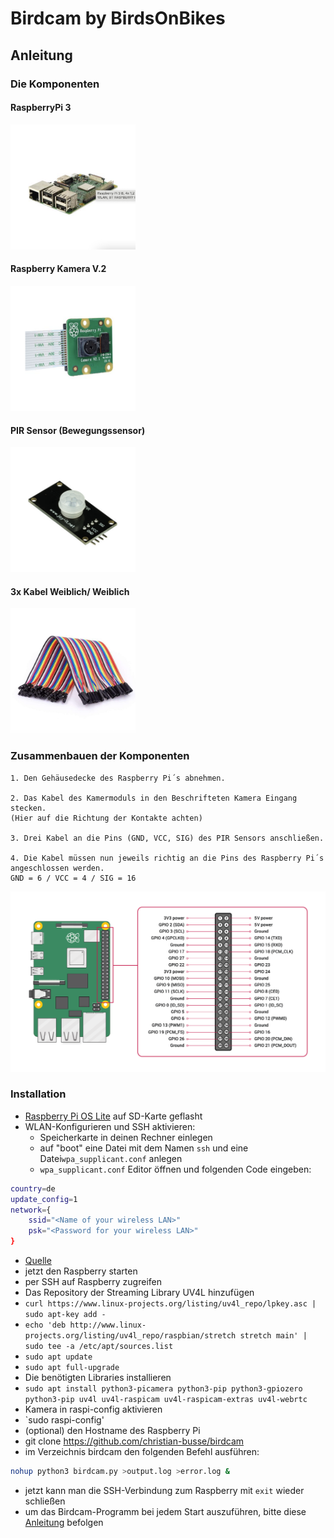 # Birdcam by BirdsOnBikes
## Anleitung

### Die Komponenten

#### RaspberryPi 3
<img src="assets-README/Raspi.png" width="200">

#### Raspberry Kamera V.2
<img src="assets-README/Kamera.png" width="200">

#### PIR Sensor (Bewegungssensor)
<img src="assets-README/PIRSensor.png" width="200">

#### 3x Kabel Weiblich/ Weiblich
<img src="assets-README/Kabel.png" width="200">

### Zusammenbauen der Komponenten

    1. Den Gehäusedecke des Raspberry Pi´s abnehmen. 

    2. Das Kabel des Kamermoduls in den Beschrifteten Kamera Eingang stecken.
    (Hier auf die Richtung der Kontakte achten)

    3. Drei Kabel an die Pins (GND, VCC, SIG) des PIR Sensors anschließen. 

    4. Die Kabel müssen nun jeweils richtig an die Pins des Raspberry Pi´s angeschlossen werden. 
    GND = 6 / VCC = 4 / SIG = 16

<img src="assets-README/GPIO.png">


### Installation

* [Raspberry Pi OS Lite](https://www.raspberrypi.org/software/operating-systems/#raspberry-pi-os-32-bit) auf SD-Karte geflasht
* WLAN-Konfigurieren und SSH aktivieren:
  * Speicherkarte in deinen Rechner einlegen
  * auf "boot" eine Datei mit dem Namen `ssh` und eine Datei``wpa_supplicant.conf`` anlegen
  * ``wpa_supplicant.conf`` Editor öffnen und folgenden Code eingeben:
```bash ctrl_interface=DIR=/var/run/wpa_supplicant GROUP=netdev
country=de
update_config=1
network={
    ssid="<Name of your wireless LAN>"
    psk="<Password for your wireless LAN>"
}
```
* [Quelle](https://www.raspberrypi.org/documentation/configuration/wireless/headless.md)
* jetzt den Raspberry starten
* per SSH auf Raspberry zugreifen
* Das Repository der Streaming Library UV4L hinzufügen
* `curl https://www.linux-projects.org/listing/uv4l_repo/lpkey.asc | sudo apt-key add -`
* `echo 'deb http://www.linux-projects.org/listing/uv4l_repo/raspbian/stretch stretch main' | sudo tee -a /etc/apt/sources.list`
* `sudo apt update`
* `sudo apt full-upgrade`
* Die benötigten Libraries installieren
* `sudo apt install python3-picamera python3-pip python3-gpiozero python3-pip uv4l uv4l-raspicam uv4l-raspicam-extras uv4l-webrtc`
* Kamera in raspi-config aktivieren
* `sudo raspi-config'
* (optional) den Hostname des Raspberry Pi
* git clone https://github.com/christian-busse/birdcam
* im Verzeichnis birdcam den folgenden Befehl ausführen:
``` bash
nohup python3 birdcam.py >output.log >error.log &
```
* jetzt kann man die SSH-Verbindung zum Raspberry mit ```exit``` wieder schließen
* um das Birdcam-Programm bei jedem Start auszuführen, bitte diese [Anleitung](https://learn.sparkfun.com/tutorials/how-to-run-a-raspberry-pi-program-on-startup/method-1-rclocal) befolgen
